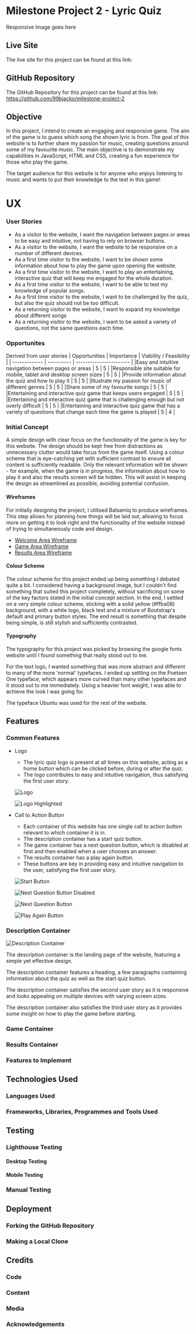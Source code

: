 # Milestone Project 2 - Lyric Quiz

Responsive Image goes here

## Live Site

The live site for this project can be found at this link:

## GitHub Repository

The GitHub Repository for this project can be found at this link: <https://github.com/99bjacko/milestone-project-2>

## Objective

In this project, I intend to create an engaging and responsive game. The aim of the game is to guess which song the shown lyric is from. The goal of this website is to further share my passion for music, creating questions around some of my favourite music. The main objective is to demonstrate my capabilities in JavaScript, HTML and CSS, creating a fun experience for those who play the game.

The target audience for this website is for anyone who enjoys listening to music and wants to put their knowledge to the test in this game!

# UX

### User Stories

- As a visitor to the website, I want the navigation between pages or areas to be easy and intuitive, not having to rely on browser buttons.
- As a visitor to the website, I want the website to be responsive on a number of different devices.
- As a first time visitor to the website, I want to be shown some information about how to play the game upon opening the website.
- As a first time visitor to the website, I want to play an entertaining, interactive quiz that will keep me engaged for the whole duration.
- As a first time visitor to the website, I want to be able to test my knowledge of popular songs.
- As a first time visitor to the website, I want to be challenged by the quiz, but also the quiz should not be too difficult.
- As a returning visitor to the website, I want to expand my knowledge about different songs
- As a returning visitor to the website, I want to be asked a variety of questions, not the same questions each time.

### Opportunites

Derived from user stories
| Opportunities | Importance | Viability / Feasibility |
| ------------- | ---------- | ----------------------- |
|Easy and intuitive navigation between pages or areas | 5 | 5 |
|Responsible site suitable for mobile, tablet and desktop screen sizes | 5 | 5 |
|Provide information about the quiz and how to play it | 5 | 5 |
|Illustrate my passion for music of different genres | 5 | 5 |
|Share some of my favourite songs | 5 | 5 |
|Entertaining and interactive quiz game that keeps users engaged | 5 | 5 |
|Entertaining and interactive quiz game that is challenging enough but not overly difficult | 5 | 5 |
|Entertaining and interactive quiz game that has a variety of questions that change each time the game is played | 5 | 4 |

### Initial Concept

A simple design with clear focus on the functionality of the game is key for this website. The design should be kept free from distractions as unnecessary clutter would take focus from the game itself. Using a colour scheme that is eye-catching yet with sufficient contrast to ensure all content is sufficiently readable. Only the relevant information will be shown - for example, when the game is in progress, the information about how to play it and also the results screen will be hidden. This will assist in keeping the design as streamlined as possible, avoiding potential confusion.

#### Wireframes

For initially designing the project, I utilised Balsamiq to produce wireframes. This step allows for planning how things will be laid out, allowing to focus more on getting it to look right and the functionality of the website instead of trying to simultaneously code and design.

- [Welcome Area Wireframe](./docs/wireframes/welcome_wireframe.png)
- [Game Area Wireframe](./docs/wireframes/game_wireframe.png)
- [Results Area Wireframe](./docs/wireframes/results_wireframe.png)

#### Colour Scheme

The colour scheme for this project ended up being something I debated quite a bit. I considered having a background image, but I couldn't find something that suited this project completely, without sacrificing on some of the key factors stated in the initial concept section. In the end, I settled on a very simple colour scheme, sticking with a solid yellow (#ffba08) background, with a white logo, black text and a mixture of Bootstrap's default and primary button styles. The end result is something that despite being simple, is still stylish and sufficiently contrasted.

#### Typography

The typography for this project was picked by browsing the google fonts website until I found something that really stood out to me. 

For the text logo, I wanted something that was more abstract and different to many of the more 'normal' typefaces. I ended up settling on the Poetsen One typeface, which appears more curved than many other typefaces and it stood out to me immediately. Using a heavier font weight, I was able to achieve the look I was going for.

The typeface Ubuntu was used for the rest of the website.

## Features

### Common Features

- Logo

    - The lyric quiz logo is present at all times on this website, acting as a home button which can be clicked before, during or after the quiz.
    - The logo contributes to easy and intuitive navigation, thus satisfying the first user story.
    
    ![Logo](./docs/readme/logo.png)

    ![Logo Highlighted](./docs/readme/logo_highlighted.png)

- Call to Action Button
    
    - Each container of this website has one single call to action button relevant to which container it is in.
    - The description container has a start quiz button.
    - The game container has a next question button, which is disabled at first and then enabled when a user chooses an answer.
    - The results container has a play again button.
    - These buttons are key in providing easy and intuitive navigation to the user, satisfying the first user story.

    ![Start Button](./docs/readme/start_quiz_button.png)

    ![Next Question Button Disabled](./docs/readme/next_question_button_disabled.png)

    ![Next Question Button](./docs/readme/next_question_button.png)

    ![Play Again Button](./docs/readme/play_again_button.png)

### Description Container

![Description Container](./docs/readme/screenshot_description_container.png)

The description container is the landing page of the website, featuring a simple yet effective design.

The description container features a heading, a few paragraphs containing information about the quiz as well as the start quiz button.

The description container satisfies the second user story as it is responsive and looks appealing on multiple devices with varying screen sizes.

The description container also satisfies the third user story as it provides some insight on how to play the game before starting.

### Game Container

### Results Container

### Features to Implement

## Technologies Used

### Languages Used

### Frameworks, Libraries, Programmes and Tools Used

## Testing

### Lighthouse Testing

#### Desktop Testing

#### Mobile Testing

### Manual Testing

## Deployment

### Forking the GitHub Repository

### Making a Local Clone

## Credits

### Code

### Content

### Media

### Acknowledgements